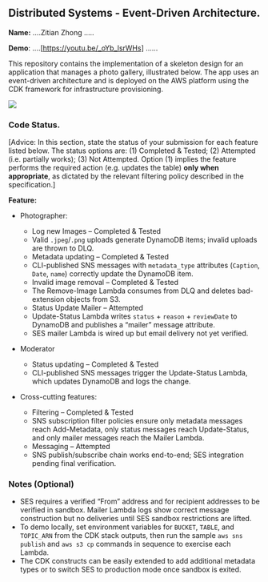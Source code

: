 ## Distributed Systems - Event-Driven Architecture.

__Name:__ ....Zitian Zhong .....

__Demo__: ....[https://youtu.be/_oYb_lsrWHs] ......

This repository contains the implementation of a skeleton design for an application that manages a photo gallery, illustrated below. The app uses an event-driven architecture and is deployed on the AWS platform using the CDK framework for infrastructure provisioning.

![](./images/arch.png)

### Code Status.

[Advice: In this section, state the status of your submission for each feature listed below. The status options are: (1) Completed & Tested; (2) Attempted (i.e. partially works); (3) Not Attempted. Option (1) implies the feature performs the required action (e.g. updates the table) __only when appropriate__, as dictated by the relevant filtering policy described in the specification.]

__Feature:__
+ Photographer:
  + Log new Images – Completed & Tested  
  - Valid `.jpeg`/`.png` uploads generate DynamoDB items; invalid uploads are thrown to DLQ.
 
  + Metadata updating – Completed & Tested  
  - CLI-published SNS messages with `metadata_type` attributes (`Caption`, `Date`, `name`) correctly update the DynamoDB item.
  
  + Invalid image removal  – Completed & Tested  
  - The Remove-Image Lambda consumes from DLQ and deletes bad-extension objects from S3.
  
  + Status Update Mailer  – Attempted  
  - Update-Status Lambda writes `status` + `reason` + `reviewDate` to DynamoDB and publishes a “mailer” message attribute.  
  - SES mailer Lambda is wired up but email delivery not yet 
  verified.

+ Moderator
 
  + Status updating – Completed & Tested  
  - CLI-published SNS messages trigger the Update-Status Lambda, which updates DynamoDB and logs the change.

+ Cross-cutting features:
  
  + Filtering  – Completed & Tested  
  - SNS subscription filter policies ensure only metadata messages reach Add-Metadata, only status messages reach Update-Status, and only mailer messages reach the Mailer 
  Lambda.
  
  + Messaging – Attempted  
  - SNS publish/subscribe chain works end-to-end; SES integration pending final verification.



### Notes (Optional)

- SES requires a verified “From” address and for recipient addresses to be verified in sandbox. Mailer Lambda logs show correct message construction but no deliveries until SES sandbox restrictions are lifted.
- To demo locally, set environment variables for `BUCKET`, `TABLE`, and `TOPIC_ARN` from the CDK stack outputs, then run the sample `aws sns publish` and `aws s3 cp` commands in sequence to exercise each Lambda.
- The CDK constructs can be easily extended to add additional metadata types or to switch SES to production mode once sandbox is exited.
